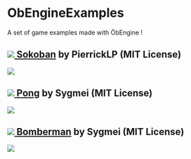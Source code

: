 # ObEngineExamples
A set of game examples made with ÖbEngine !

## [![](https://raw.githubusercontent.com/Sygmei/ObEngineExamples/master/static/sokoban_icon.png) Sokoban](https://github.com/Sygmei/ObEngineExamples/tree/master/Sokoban) by PierrickLP (MIT License)
![](https://raw.githubusercontent.com/Sygmei/ObEngineExamples/master/static/sokoban_screen.png)
## [![](https://raw.githubusercontent.com/Sygmei/ObEngineExamples/master/static/pong_icon.png) Pong](https://github.com/Sygmei/ObEngineExamples/tree/master/Pong) by Sygmei (MIT License)
![](https://raw.githubusercontent.com/Sygmei/ObEngineExamples/master/static/pong_screen.png)

## [![](https://raw.githubusercontent.com/Sygmei/ObEngineExamples/master/static/bomberman_icon.png) Bomberman](https://github.com/Sygmei/ObEngineExamples/tree/master/Pong) by Sygmei (MIT License)
![](https://raw.githubusercontent.com/Sygmei/ObEngineExamples/master/static/bomberman_screen.png)